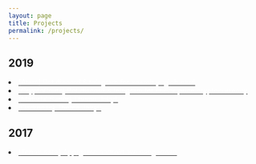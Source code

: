 ```yaml
---
layout: page
title: Projects
permalink: /projects/
---
```


## 2019
<li  class="list_projects">
<a href="https://github.com/rokhimin/Atem-yugioh-bot"><font color="#fff">[Atem] Bot discord & telegram for search yugioh card</font></a><br>
</li>

<li  class="list_projects">
<a href="https://cryptocoins-bot.netlify.com"><font color="#fff">[CryptoCoins] Bot discord & telegram for check price cryptocurrency</font></a>
</li>

<li  class="list_projects">
<a href="https://github.com/rokhimin/jekyll-material-saber"><font color="#fff">[Material Saber] Theme Jekyll</font></a>
</li>

<li  class="list_projects">
<a href="https://github.com/rokhimin/jekyll-darkness"><font color="#fff">[Darkness] Theme Jekyll</font></a>
</li>

## 2017
<li  class="list_projects">
<a href="https://github.com/rokhimin/App-TebakKata"><font color="#fff">[Tebak Kata] App/game android like hangarman</font></a>
</li>
